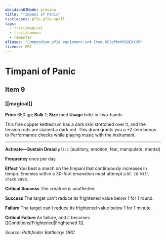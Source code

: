 ```yaml
---
obsidianUIMode: preview
title: "Timpani of Panic"
cssclasses: pf2e,pf2e-spell
tags:
  - trait/magical
  - trait/common
  - remaster
aliases: "Compendium.pf2e.equipment-srd.Item.bEJqfbnM5QOEXXdR"
license: ORC
---
```

# Timpani of Panic
## Item 9
### [[magical]]


**Price** 650 gp; 
**Bulk** 1; **Size** med
**Usage** held-in-two-hands

This fine copper kettledrum has a dark skin stretched over it, and the tension rods are stained a dark red. This drum grants you a +2 item bonus to Performance checks while playing music with the instrument.

* * *

**Activate—Sustain Dread** `pf2:1` (auditory, emotion, fear, manipulate, mental)

**Frequency** once per day

**Effect** You beat a march on the timpani that continuously increases in tempo. Enemies within a 30-foot emanation must attempt a `DC 26 Will check` save.

**Critical Success** The creature is unaffected.

**Success** The target can't reduce its frightened value below 1 for 1 round.

**Failure** The target can't reduce its frightened value below 1 for 1 minute.

**Critical Failure** As failure, and it becomes [[Conditions/Frightened|Frightened 1]].

*Source: Pathfinder Battlecry!*
*ORC*